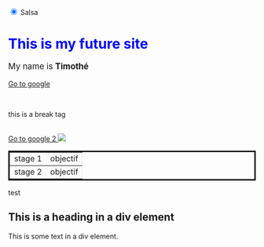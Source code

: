
<html>



<head>

<script type="text/javascript" src="Java.js"></script>
<link href="CSS.css" type="text/css" rel="stylesheet">
</head>

<body>

<input type="radio" name="food" value="salsa" checked> Salsa<!-- utilisez pour cocher des choses (une seul cocher possible
alors que les checkbox peuvent etre coché séparément
input type : number/date/color/ submit 
dans les input_col placeholder/readonly-->

<h1 style="color:blue;"> This is my future site </h1>
<p style="font-size:120%;"> My name is <strong> Timothé </strong> </p>
<a href="http://www.google.com"> Go to google </a>
<!-- c est un commentaire -->

<br/> <p> this is a break tag </p>

<br/>
<a href="https://www.google.com"> Go to google 2 <img src="https://f.hellowork.com/blogdumoderateur/2013/10/google-logo.png"/></a>



<table border="1" style="border:solid;">
<tr>
<td> stage 1 </td> <td> objectif </td>
</tr>
<tr>
<td> stage 2 </td> <td> objectif </td>
</tr>
</table>

<div class="gauche">test</div>
  <h2>This is a heading in a div element</h2>
  <p>This is some text in a div element.</p>


</body>







</html>